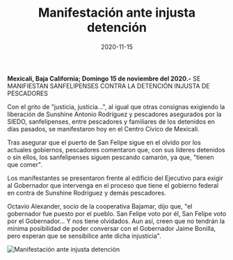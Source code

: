 ﻿---
layout: blog
title:  "Manifestación ante injusta detención"
date:   2020-11-15  
categories: mexicali
permalink: /:categories/:title:output_ext
image: /img/cnr/manifestacion-ante-injusta-detencion-2.jpg
alt: "Rosarito Centro"
autor: "CNR Noticias - Canal 73"
---


**Mexicali, Baja California;  Domingo 15 de noviembre del 2020.-** SE MANIFIESTAN SANFELIPENSES CONTRA LA DETENCIÓN INJUSTA DE PESCADORES


Con el grito de "justicia, justicia…", al igual que otras consignas exigiendo la liberación de Sunshine Antonio Rodríguez y pescadores asegurados por la SIEDO, sanfelipenses, entre pescadores y familiares de los detenidos en días pasados, se manifestaron hoy en el Centro Cívico de Mexicali.


Tras asegurar que el puerto de San Felipe sigue en el olvido por los actuales gobiernos, pescadores comentaron que, con sus líderes detenidos o sin ellos, los sanfelipenses siguen pescando camarón, ya que, "tienen que comer".


Los manifestantes se presentaron frente al edificio del Ejecutivo para exigir al Gobernador que intervenga en el proceso que tiene el gobierno federal en contra de Sunshine Rodríguez y demás pescadores.


Octavio Alexander, socio de la cooperativa Bajamar, dijo que, "el gobernador fue puesto por el pueblo. San Felipe voto por él, San Felipe voto por el Gobernador… Y nos tiene olvidados. Aun así, creen que no tendrán la mínima posibilidad de poder conversar con el Gobernador Jaime Bonilla, pero esperan que se sensibilice ante dicha injusticia".

<div id="carouselExampleSlidesOnly" class="carousel slide" data-ride="carousel">
  <div class="carousel-inner">
    <div class="carousel-item active">
       <img class="d-block w-100" src="/img/cnr/manifestacion-ante-injusta-detencion-2.jpg" loading="lazy"  alt="Manifestación ante injusta detención">
    </div>
  </div>
</div>